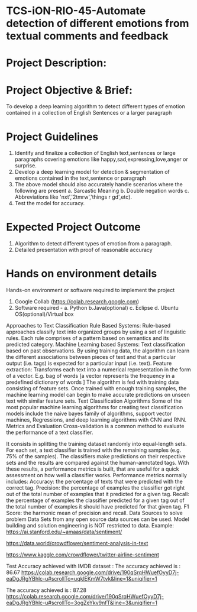 # TCS-iON-RIO-45-Automate detection of different emotions from textual comments and feedback 

# Project Description:
# Project Objective & Brief:  
To develop a deep learning algorithm to detect different types of emotion contained in a collection of English Sentences or a larger paragraph

# Project Guidelines
1. Identify and finalize a collection of English text,sentences or large paragraphs covering emotions like happy,sad,expressing,love,anger or surprise.
2. Develop a deep learning model for detection & segmentation of emotions contained in the text,sentence or paragraph
3. The above model should also accurately handle scenarios where the following are present
    a. Sarcastic Meaning
    b. Double negation words
    c. Abbreviations like 'nxt','2tmrw','things r gd',etc).
4. Test the model for accuracy.

# Expected Project Outcome

1. Algorithm to detect different types of emotion from a paragraph.
2. Detailed presentation with proof of reasonable accuracy

# Hands on environment details

Hands-on environment or software required to implement the project
1. Google Collab (https://colab.research.google.com)
2. Software required -
   a. Python
   b.Java(optional)
   c. Eclipse
   d. Ubuntu OS(optional)/Virtual box

Approaches to Text Classification
Rule Based Systems:
Rule-based approaches classify text into organized groups by using a set of linguistic rules.
Each rule comprises of a pattern based on semantics and its predicted category.
Machine Learning based Systems:
Text classification based on past observations.
By using training data, the algorithm can learn the different associations between pieces of text and that a particular output (i.e. tags) is expected for a particular input (i.e. text).
Feature extraction: Transforms each text into a numerical representation in the form of a vector. E.g. bag of words [a vector represents the frequency in a predefined dictionary of words ]
The algorithm is fed with training data consisting of feature sets.
Once trained with enough training samples, the machine learning model can begin to make accurate predictions on unseen text with similar feature sets.
Text Classification Algorithms
Some of the most popular machine learning algorithms for creating text classification models include the naive bayes family of algorithms, support vector machines, Regressions, and deep learning algorithms with CNN and RNN. Metrics and Evaluation Cross-validation is a common method to evaluate the performance of a text classifier.

It consists in splitting the training dataset randomly into equal-length sets.
For each set, a text classifier is trained with the remaining samples (e.g. 75% of the samples).
The classifiers make predictions on their respective sets and the results are compared against the human-annotated tags.
With these results, a performance metrics is built, that are useful for a quick assessment on how well a classifier works.
Performance metrics normally includes:
Accuracy: the percentage of texts that were predicted with the correct tag.
Precision: the percentage of examples the classifier got right out of the total number of examples that it predicted for a given tag.
Recall: the percentage of examples the classifier predicted for a given tag out of the total number of examples it should have predicted for that given tag.
F1 Score: the harmonic mean of precision and recall.
Data Sources to solve problem
Data Sets from any open source data sources can be used. Model building and solution engineering is NOT restricted to data.
Example:
https://ai.stanford.edu/~amaas/data/sentiment/ 

https://data.world/crowdflower/sentiment-analysis-in-text

https://www.kaggle.com/crowdflower/twitter-airline-sentiment

Test Accuracy achieved with IMDB dataset :
The accuracy achieved is : 86.67
https://colab.research.google.com/drive/190qSrqHWuefOyyD7j-eaDgJRgYBhlc-u#scrollTo=uqklEKmW7tvk&line=1&uniqifier=1

The accuracy achieved is : 87.28
https://colab.research.google.com/drive/190qSrqHWuefOyyD7j-eaDgJRgYBhlc-u#scrollTo=3ogZeYkv9nfT&line=3&uniqifier=1
